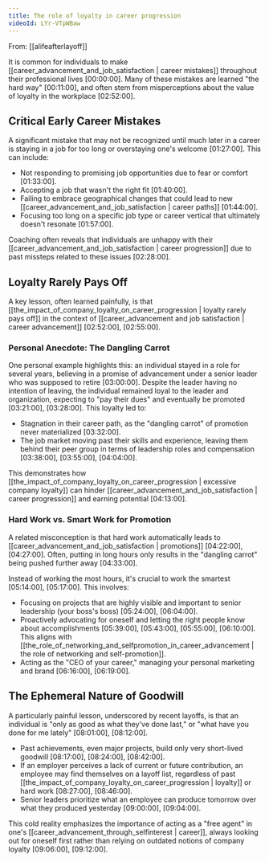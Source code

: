 ```yaml
---
title: The role of loyalty in career progression
videoId: LYr-VTpWBaw
---
```


From: [[alifeafterlayoff]] <br/> 

It is common for individuals to make [[career_advancement_and_job_satisfaction | career mistakes]] throughout their professional lives <a class="yt-timestamp" data-t="00:00:00">[00:00:00]</a>. Many of these mistakes are learned "the hard way" <a class="yt-timestamp" data-t="00:11:00">[00:11:00]</a>, and often stem from misperceptions about the value of loyalty in the workplace <a class="yt-timestamp" data-t="02:52:00">[02:52:00]</a>.

## Critical Early Career Mistakes

A significant mistake that may not be recognized until much later in a career is staying in a job for too long or overstaying one's welcome <a class="yt-timestamp" data-t="01:27:00">[01:27:00]</a>. This can include:
*   Not responding to promising job opportunities due to fear or comfort <a class="yt-timestamp" data-t="01:33:00">[01:33:00]</a>.
*   Accepting a job that wasn't the right fit <a class="yt-timestamp" data-t="01:40:00">[01:40:00]</a>.
*   Failing to embrace geographical changes that could lead to new [[career_advancement_and_job_satisfaction | career paths]] <a class="yt-timestamp" data-t="01:44:00">[01:44:00]</a>.
*   Focusing too long on a specific job type or career vertical that ultimately doesn't resonate <a class="yt-timestamp" data-t="01:57:00">[01:57:00]</a>.

Coaching often reveals that individuals are unhappy with their [[career_advancement_and_job_satisfaction | career progression]] due to past missteps related to these issues <a class="yt-timestamp" data-t="02:28:00">[02:28:00]</a>.

## Loyalty Rarely Pays Off

A key lesson, often learned painfully, is that [[the_impact_of_company_loyalty_on_career_progression | loyalty rarely pays off]] in the context of [[career_advancement and job satisfaction | career advancement]] <a class="yt-timestamp" data-t="02:52:00">[02:52:00]</a>, <a class="yt-timestamp" data-t="02:55:00">[02:55:00]</a>.

### Personal Anecdote: The Dangling Carrot
One personal example highlights this: an individual stayed in a role for several years, believing in a promise of advancement under a senior leader who was supposed to retire <a class="yt-timestamp" data-t="03:00:00">[03:00:00]</a>. Despite the leader having no intention of leaving, the individual remained loyal to the leader and organization, expecting to "pay their dues" and eventually be promoted <a class="yt-timestamp" data-t="03:21:00">[03:21:00]</a>, <a class="yt-timestamp" data-t="03:28:00">[03:28:00]</a>. This loyalty led to:
*   Stagnation in their career path, as the "dangling carrot" of promotion never materialized <a class="yt-timestamp" data-t="03:32:00">[03:32:00]</a>.
*   The job market moving past their skills and experience, leaving them behind their peer group in terms of leadership roles and compensation <a class="yt-timestamp" data-t="03:38:00">[03:38:00]</a>, <a class="yt-timestamp" data-t="03:55:00">[03:55:00]</a>, <a class="yt-timestamp" data-t="04:04:00">[04:04:00]</a>.

This demonstrates how [[the_impact_of_company_loyalty_on_career_progression | excessive company loyalty]] can hinder [[career_advancement_and_job_satisfaction | career progression]] and earning potential <a class="yt-timestamp" data-t="04:13:00">[04:13:00]</a>.

### Hard Work vs. Smart Work for Promotion
A related misconception is that hard work automatically leads to [[career_advancement_and_job_satisfaction | promotions]] <a class="yt-timestamp" data-t="04:22:00">[04:22:00]</a>, <a class="yt-timestamp" data-t="04:27:00">[04:27:00]</a>. Often, putting in long hours only results in the "dangling carrot" being pushed further away <a class="yt-timestamp" data-t="04:33:00">[04:33:00]</a>.

Instead of working the most hours, it's crucial to work the smartest <a class="yt-timestamp" data-t="05:14:00">[05:14:00]</a>, <a class="yt-timestamp" data-t="05:17:00">[05:17:00]</a>. This involves:
*   Focusing on projects that are highly visible and important to senior leadership (your boss's boss) <a class="yt-timestamp" data-t="05:24:00">[05:24:00]</a>, <a class="yt-timestamp" data-t="06:04:00">[06:04:00]</a>.
*   Proactively advocating for oneself and letting the right people know about accomplishments <a class="yt-timestamp" data-t="05:39:00">[05:39:00]</a>, <a class="yt-timestamp" data-t="05:43:00">[05:43:00]</a>, <a class="yt-timestamp" data-t="05:55:00">[05:55:00]</a>, <a class="yt-timestamp" data-t="06:10:00">[06:10:00]</a>. This aligns with [[the_role_of_networking_and_selfpromotion_in_career_advancement | the role of networking and self-promotion]].
*   Acting as the "CEO of your career," managing your personal marketing and brand <a class="yt-timestamp" data-t="06:16:00">[06:16:00]</a>, <a class="yt-timestamp" data-t="06:19:00">[06:19:00]</a>.

## The Ephemeral Nature of Goodwill

A particularly painful lesson, underscored by recent layoffs, is that an individual is "only as good as what they've done last," or "what have you done for me lately" <a class="yt-timestamp" data-t="08:01:00">[08:01:00]</a>, <a class="yt-timestamp" data-t="08:12:00">[08:12:00]</a>.

*   Past achievements, even major projects, build only very short-lived goodwill <a class="yt-timestamp" data-t="08:17:00">[08:17:00]</a>, <a class="yt-timestamp" data-t="08:24:00">[08:24:00]</a>, <a class="yt-timestamp" data-t="08:42:00">[08:42:00]</a>.
*   If an employer perceives a lack of current or future contribution, an employee may find themselves on a layoff list, regardless of past [[the_impact_of_company_loyalty_on_career_progression | loyalty]] or hard work <a class="yt-timestamp" data-t="08:27:00">[08:27:00]</a>, <a class="yt-timestamp" data-t="08:46:00">[08:46:00]</a>.
*   Senior leaders prioritize what an employee can produce tomorrow over what they produced yesterday <a class="yt-timestamp" data-t="09:00:00">[09:00:00]</a>, <a class="yt-timestamp" data-t="09:04:00">[09:04:00]</a>.

This cold reality emphasizes the importance of acting as a "free agent" in one's [[career_advancement_through_selfinterest | career]], always looking out for oneself first rather than relying on outdated notions of company loyalty <a class="yt-timestamp" data-t="09:06:00">[09:06:00]</a>, <a class="yt-timestamp" data-t="09:12:00">[09:12:00]</a>.